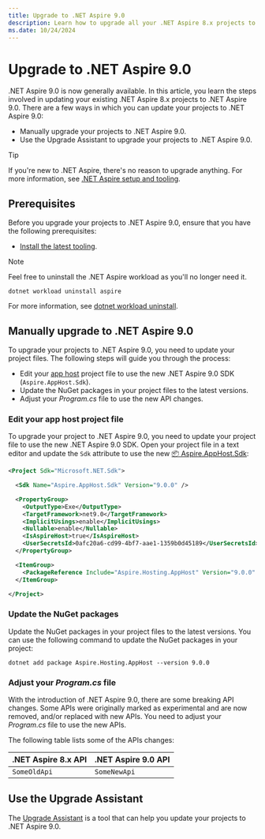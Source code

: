 ```yaml
---
title: Upgrade to .NET Aspire 9.0
description: Learn how to upgrade all your .NET Aspire 8.x projects to .NET Aspire 9.0.
ms.date: 10/24/2024
---
```


# Upgrade to .NET Aspire 9.0

.NET Aspire 9.0 is now generally available. In this article, you learn the steps involved in updating your existing .NET Aspire 8.x projects to .NET Aspire 9.0. There are a few ways in which you can update your projects to .NET Aspire 9.0:

- Manually upgrade your projects to .NET Aspire 9.0.
- Use the Upgrade Assistant to upgrade your projects to .NET Aspire 9.0.

> [!TIP]
> If you're new to .NET Aspire, there's no reason to upgrade anything. For more information, see [.NET Aspire setup and tooling](../fundamentals/setup-tooling.md).

<!--

We have a series of changes customers will need to make manually during their update to Aspire 9. Whilst probably not comprehensive, the list of changes would include:

Some API changes in App Host Program.cs
NuGet package updates
SDK changes/additions in .csproj files
[Feel free to add here]

-->

## Prerequisites

Before you upgrade your projects to .NET Aspire 9.0, ensure that you have the following prerequisites:

- [Install the latest tooling](../fundamentals/setup-tooling.md).

> [!NOTE]
> Feel free to uninstall the .NET Aspire workload as you'll no longer need it.
>
> ```dotnetcli
> dotnet workload uninstall aspire
> ```
>
> For more information, see [dotnet workload uninstall](/dotnet/core/tools/dotnet-workload-uninstall).

## Manually upgrade to .NET Aspire 9.0

To upgrade your projects to .NET Aspire 9.0, you need to update your project files. The following steps will guide you through the process:

- Edit your [app host](xref:dotnet/aspire/app-host) project file to use the new .NET Aspire 9.0 SDK (`Aspire.AppHost.Sdk`).
- Update the NuGet packages in your project files to the latest versions.
- Adjust your _Program.cs_ file to use the new API changes.

### Edit your app host project file

To upgrade your project to .NET Aspire 9.0, you need to update your project file to use the new .NET Aspire 9.0 SDK. Open your project file in a text editor and update the `Sdk` attribute to use the new [📦 Aspire.AppHost.Sdk](https://www.nuget.org/packages/Aspire.AppHost.Sdk):

```xml
<Project Sdk="Microsoft.NET.Sdk">

  <Sdk Name="Aspire.AppHost.Sdk" Version="9.0.0" />

  <PropertyGroup>
    <OutputType>Exe</OutputType>
    <TargetFramework>net9.0</TargetFramework>
    <ImplicitUsings>enable</ImplicitUsings>
    <Nullable>enable</Nullable>
    <IsAspireHost>true</IsAspireHost>
    <UserSecretsId>0afc20a6-cd99-4bf7-aae1-1359b0d45189</UserSecretsId>
  </PropertyGroup>

  <ItemGroup>
    <PackageReference Include="Aspire.Hosting.AppHost" Version="9.0.0" />
  </ItemGroup>

</Project>
```

### Update the NuGet packages

Update the NuGet packages in your project files to the latest versions. You can use the following command to update the NuGet packages in your project:

```dotnetcli
dotnet add package Aspire.Hosting.AppHost --version 9.0.0
```

### Adjust your _Program.cs_ file

With the introduction of .NET Aspire 9.0, there are some breaking API changes. Some APIs were originally marked as experimental and are now removed, and/or replaced with new APIs. You need to adjust your _Program.cs_ file to use the new APIs.

The following table lists some of the APIs changes:

| .NET Aspire 8.x API | .NET Aspire 9.0 API |
|---------------------|---------------------|
| `SomeOldApi`        | `SomeNewApi`        |

## Use the Upgrade Assistant

The [Upgrade Assistant](/dotnet/core/porting/upgrade-assistant-overview) is a tool that can help you update your projects to .NET Aspire 9.0.
